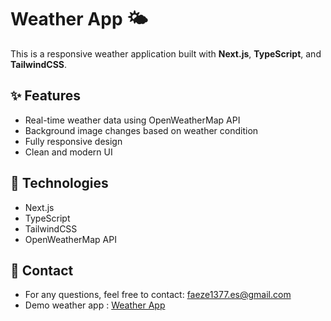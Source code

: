 # Weather App 🌤️

This is a responsive weather application built with **Next.js**, **TypeScript**, and **TailwindCSS**.

## ✨ Features

- Real-time weather data using OpenWeatherMap API
- Background image changes based on weather condition
- Fully responsive design
- Clean and modern UI

## 🚀 Technologies

- Next.js
- TypeScript
- TailwindCSS
- OpenWeatherMap API

## 📧 Contact

- For any questions, feel free to contact: [faeze1377.es@gmail.com](mailto:faeze1377.es@gmail.com)
- Demo weather app : [Weather App](https://weather-app-ten-nu-28.vercel.app/)
